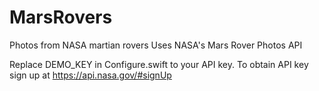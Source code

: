 # MarsRovers
Photos from NASA martian rovers
Uses NASA's Mars Rover Photos API

Replace DEMO_KEY in Configure.swift to your API key.
To obtain API key sign up at https://api.nasa.gov/#signUp
